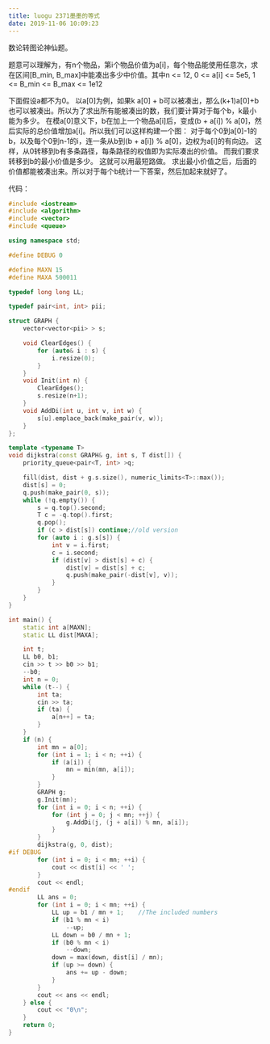 ```yaml
---
title: luogu 2371墨墨的等式
date: 2019-11-06 10:09:23
---
```


数论转图论神仙题。

题意可以理解为，有n个物品，第i个物品价值为a[i]，每个物品能使用任意次，求在区间[B_min, B_max]中能凑出多少中价值。其中n <= 12, 0 <= a[i] <= 5e5, 1 <= B_min <= B_max <= 1e12

下面假设a都不为0。
以a[0]为例，如果k a[0] + b可以被凑出，那么(k+1)a[0]+b也可以被凑出。所以为了求出所有能被凑出的数，我们要计算对于每个b，k最小能为多少。
在模a[0]意义下，b在加上一个物品a[i]后，变成(b + a[i]) % a[0]，然后实际的总价值增加a[i]。所以我们可以这样构建一个图：
对于每个0到a[0]-1的b，以及每个0到n-1的i，连一条从b到(b + a[i]) % a[0]，边权为a[i]的有向边。
这样，从0转移到b有多条路径，每条路径的权值即为实际凑出的价值。
而我们要求转移到b的最小价值是多少。
这就可以用最短路做。
求出最小价值之后，后面的价值都能被凑出来。所以对于每个b统计一下答案，然后加起来就好了。

代码：
```cpp
#include <iostream>
#include <algorithm>
#include <vector>
#include <queue>

using namespace std;

#define DEBUG 0

#define MAXN 15
#define MAXA 500011

typedef long long LL;

typedef pair<int, int> pii;

struct GRAPH {
    vector<vector<pii> > s;

    void ClearEdges() {
        for (auto& i : s) {
            i.resize(0);
        }
    }
    void Init(int n) {
        ClearEdges();
        s.resize(n+1);
    }
    void AddDi(int u, int v, int w) {
        s[u].emplace_back(make_pair(v, w));
    }
};

template <typename T>
void dijkstra(const GRAPH& g, int s, T dist[]) {
    priority_queue<pair<T, int> >q;

    fill(dist, dist + g.s.size(), numeric_limits<T>::max());
    dist[s] = 0;
    q.push(make_pair(0, s));
    while (!q.empty()) {
        s = q.top().second;
        T c = -q.top().first;
        q.pop();
        if (c > dist[s]) continue;//old version
        for (auto i : g.s[s]) {
            int v = i.first;
            c = i.second;
            if (dist[v] > dist[s] + c) {
                dist[v] = dist[s] + c;
                q.push(make_pair(-dist[v], v));
            }
        }
    }
}

int main() {
    static int a[MAXN];
    static LL dist[MAXA];

    int t;
    LL b0, b1;
    cin >> t >> b0 >> b1;
    --b0;
    int n = 0;
    while (t--) {
        int ta;
        cin >> ta;
        if (ta) {
            a[n++] = ta;
        }
    }
    if (n) {
        int mn = a[0];
        for (int i = 1; i < n; ++i) {
            if (a[i]) {
                mn = min(mn, a[i]);
            }
        }
        GRAPH g;
        g.Init(mn);
        for (int i = 0; i < n; ++i) {
            for (int j = 0; j < mn; ++j) {
                g.AddDi(j, (j + a[i]) % mn, a[i]);
            }
        }
        dijkstra(g, 0, dist);
#if DEBUG
        for (int i = 0; i < mn; ++i) {
            cout << dist[i] << ' ';
        }
        cout << endl;
#endif
        LL ans = 0;
        for (int i = 0; i < mn; ++i) {
            LL up = b1 / mn + 1;    //The included numbers
            if (b1 % mn < i)
                --up;
            LL down = b0 / mn + 1;
            if (b0 % mn < i)
                --down;
            down = max(down, dist[i] / mn);
            if (up >= down) {
                ans += up - down;
            }
        }
        cout << ans << endl;
    } else {
        cout << "0\n";
    }
    return 0;
}
```
